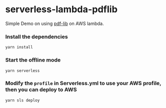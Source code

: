 # serverless-lambda-pdflib
Simple Demo on using [pdf-lib](https://github.com/Hopding/pdf-lib) on AWS lambda.

### Install the dependencies

```
yarn install
```

### Start the offline mode
```
yarn serverless
```

### Modify the `profile` in Serverless.yml to use your AWS profile, then you can deploy to AWS
```
yarn sls deploy
```
